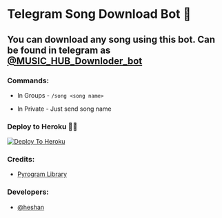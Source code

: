 # Telegram Song Download Bot 🌷

## You can download any song using this bot. Can be found in telegram as [@MUSIC_HUB_Downloder_bot](http://t.me/MUSIC_HUB_Downloder_bot)

### Commands:

- In Groups - `/song <song name>`

- In Private - Just send song name

### Deploy to Heroku 🏃‍♂

[![Deploy To Heroku](https://www.herokucdn.com/deploy/button.svg)](https://heroku.com/deploy?template=https://github.com/Heshan20/MusicHUB.git)

### Credits:

- [Pyrogram Library](https://github.com/pyrogram/pyrogram)

### Developers:

- [@heshan](https://t.me/Dk_king_offcial)
